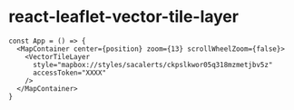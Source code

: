 # react-leaflet-vector-tile-layer

```
const App = () => {
  <MapContainer center={position} zoom={13} scrollWheelZoom={false}>
    <VectorTileLayer
      style="mapbox://styles/sacalerts/ckpslkwor05q318mzmetjbv5z"
      accessToken="XXXX"
    />
  </MapContainer>
}
```
